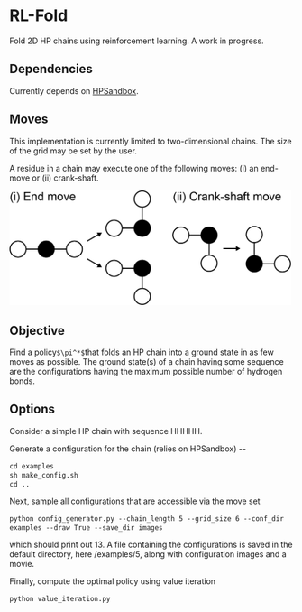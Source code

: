 <style TYPE="text/css">
code.has-jax {font: inherit; font-size: 100%; background: inherit; border: inherit;}
</style>
<script type="text/x-mathjax-config">
MathJax.Hub.Config({
    tex2jax: {
        inlineMath: [['$','$'], ['\\(','\\)']],
        skipTags: ['script', 'noscript', 'style', 'textarea', 'pre'] // removed 'code' entry
    }
});
MathJax.Hub.Queue(function() {
    var all = MathJax.Hub.getAllJax(), i;
    for(i = 0; i < all.length; i += 1) {
        all[i].SourceElement().parentNode.className += ' has-jax';
    }
});
</script>
<script type="text/javascript" src="https://cdnjs.cloudflare.com/ajax/libs/mathjax/2.7.4/MathJax.js?config=TeX-AMS_HTML-full"></script>


# RL-Fold

Fold 2D HP chains using reinforcement learning. A work in progress.


Dependencies
-----------------------------------------------------------------------------------------------
Currently depends on [HPSandbox](https://github.com/vvoelz/HPSandbox).

Moves
-----------------------------------------------------------------------------------------------
This implementation is currently limited to two-dimensional chains. The size of the grid may be set by the user. 

A residue in a chain may execute one of the following moves: (i) an end-move or (ii) crank-shaft.

<img src="images/moves.png" alt="drawing" width="500pt"/>


<!--Note that anytime a move is performed, the configuration is ``standardized'' in the following way. Consider a residue moving from (x_i, y_i) to (x_f, y_f). The chain is then translated such that the first and second residue (measured from the same end of the chain) are repositioned at (0,0) and (1,0). Then, the first non-collinear residue thereafter is placed in the first quadrant, and the rest of the chain is moved accordingly. 
-->

Objective
-----------------------------------------------------------------------------------------------
Find a policy`$\pi^*$`that folds an HP chain into a ground state in as few moves as possible. The ground state(s) of a chain having some sequence are the configurations having the maximum possible number of hydrogen bonds.

Options
-----------------------------------------------------------------------------------------------
Consider a simple HP chain with sequence HHHHH. 

Generate a configuration for the chain (relies on HPSandbox) -- 

```
cd examples
sh make_config.sh
cd .. 
```

Next, sample all configurations that are accessible via the move set

```
python config_generator.py --chain_length 5 --grid_size 6 --conf_dir examples --draw True --save_dir images
```

which should print out 13. A file containing the configurations is saved in the default directory, here /examples/5, along with configuration images and a movie.

Finally, compute the optimal policy using value iteration

```
python value_iteration.py
```
